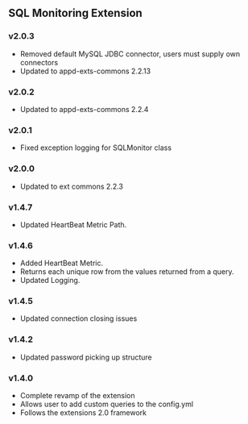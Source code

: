 ## SQL Monitoring Extension

### v2.0.3
* Removed default MySQL JDBC connector, users must supply own connectors
* Updated to appd-exts-commons 2.2.13

### v2.0.2
* Updated to appd-exts-commons 2.2.4

### v2.0.1
* Fixed exception logging for SQLMonitor class 

### v2.0.0
* Updated to ext commons 2.2.3

### v1.4.7

* Updated HeartBeat Metric Path.


### v1.4.6

* Added HeartBeat Metric.
* Returns each unique row from the values returned from a query.
* Updated Logging.

### v1.4.5
* Updated connection closing issues

### v1.4.2
* Updated password picking up structure

### v1.4.0

* Complete revamp of the extension
* Allows user to add custom queries to the config.yml
* Follows the extensions 2.0 framework


